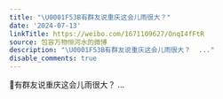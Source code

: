 ```yaml
---
title: "\U0001F53B有群友说重庆这会儿雨很大？"
date: '2024-07-13'
linkTitle: https://weibo.com/1671109627/OnqI4fFtR
source: 包容万物恒河水的微博
description: "\U0001F53B有群友说重庆这会儿雨很大？  ..."
disable_comments: true
---
```

🔻有群友说重庆这会儿雨很大？  ...